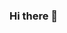 ### Hi there 👋

<!--
**isha3121/isha3121** is a ✨ _special_ ✨ repository because its `README.md` (this file) appears on your GitHub profile.

Here are some ideas to get you started:

![Isha github stats](https://github-readme-stats.vercel.app/api?username=isha3121&show_icons=true&theme=dark&count_private=true)</br>
[![Top Langs](https://github-readme-stats.vercel.app/api/top-langs/?username=isha3121&theme=dark)](https://github.com/sbiswas2209/github-readme-stats)
![Sagnik's github stats](https://github-readme-stats.vercel.app/api?username=isha3121&show_icons=true&theme=radical&count_private=true)</br>
[![Top Langs](https://github-readme-stats.vercel.app/api/top-langs/?username=isha3121&theme=radical)](https://github.com/isha3121)
